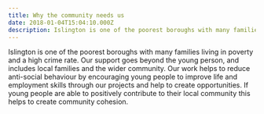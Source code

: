 ```yaml
---
title: Why the community needs us
date: 2018-01-04T15:04:10.000Z
description: Islington is one of the poorest boroughs with many families living in poverty and a high crime rate...
---
```

Islington is one of the poorest boroughs with many families living in poverty and a high crime rate. Our support goes beyond the young person, and includes local families and the wider community. Our work helps to reduce anti-social behaviour by encouraging young people to improve life and employment skills through our projects and help to create opportunities. If young people are able to positively contribute to their local community this helps to create community cohesion.
